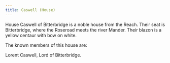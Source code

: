 ```yaml
---
title: Caswell (House)
---
```


 House Caswell of Bitterbridge is a noble house from the Reach. Their seat is Bitterbridge, where the Roseroad meets the river Mander. Their blazon is a yellow centaur with bow on white.

The known members of this house are:

Lorent Caswell, Lord of Bitterbridge. 


